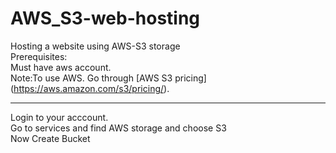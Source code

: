 # AWS_S3-web-hosting
Hosting a website using AWS-S3 storage<br>
Prerequisites:<br>
Must have aws account.<br>
Note:To use AWS. Go through [AWS S3 pricing] (https://aws.amazon.com/s3/pricing/).<br>
***
Login to your acccount.<br>
Go to services and find AWS storage and choose S3<br>
Now Create Bucket
